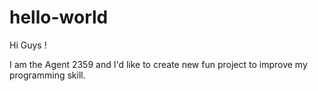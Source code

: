 # hello-world

Hi Guys !

I am the Agent 2359 and I'd like to create new fun project to improve my programming skill.
